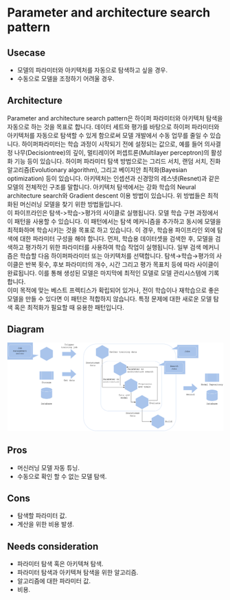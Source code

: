# Parameter and architecture search pattern

## Usecase
- 모델의 파라미터와 아키텍처를 자동으로 탐색하고 싶을 경우.
- 수동으로 모델을 조정하기 어려울 경우.

## Architecture
Parameter and architecture search pattern은 하이퍼 파라미터와 아키텍처 탐색을 자동으로 하는 것을 목표로 합니다. 데이터 세트와 평가를 바탕으로 하이퍼 파라미터와 아키텍처를 자동으로 탐색할 수 있게 함으로써 모델 개발에서 수동 업무를 줄일 수 있습니다. 하이퍼파라미터는 학습 과정이 시작되기 전에 설정되는 값으로, 예를 들어 의사결정 나무(Decisiontree)의 깊이, 멀티레이어 퍼셉트론(Multilayer perceptron)의 활성화 기능 등이 있습니다. 하이퍼 파라미터 탐색 방법으로는 그리드 서치, 랜덤 서치, 진화 알고리즘(Evolutionary algorithm), 그리고 베이지안 최적화(Bayesian optimization) 등이 있습니다. 아키텍처는 인셉션과 신경망의 레스넷(Resnet)과 같은 모델의 전체적인 구조를 말합니다. 아키텍처 탐색에서는 강화 학습의 Neural architecture search와 Gradient descent 이용 방법이 있습니다. 위 방법들은 최적화된 머신러닝 모델을 찾기 위한 방법들입니다.<br>
 이 파이프라인은 탐색->학습->평가의 사이클로 실행됩니다. 모델 학습 구현 과정에서 이 패턴을 사용할 수 있습니다. 이 패턴에서는 탐색 메커니즘을 추가하고 동시에 모델을 최적화하며 학습시키는 것을 목표로 하고 있습니다. 이 경우, 학습용 파이프라인 외에 탐색에 대한 파라미터 구성을 해야 합니다. 먼저, 학습용 데이터셋을 검색한 후, 모델을 검색하고 평가하기 위한 파라미터를 사용하여 학습 작업이 실행됩니다. 일부 검색 메커니즘은 학습할 다음 하이퍼파라미터 또는 아키텍처를 선택합니다. 탐색→학습→평가의 사이클은 반복 횟수, 후보 파라미터의 개수, 시간 그리고 평가 목표치 등에 따라 사이클이 완료됩니다. 이를 통해 생성된 모델은 마지막에 최적인 모델로 모델 관리시스템에 기록합니다. <br>
이미 목적에 맞는 베스트 프렉티스가 확립되어 있거나, 전이 학습이나 재학습으로 좋은 모델을 만들 수 있다면 이 패턴은 적합하지 않습니다. 특정 문제에 대한 새로운 모델 탐색 혹은 최적화가 필요할 때 유용한 패턴입니다. 

## Diagram
![diagram](diagram.png)


## Pros
- 머신러닝 모델 자동 튜닝.
- 수동으로 확인 할 수 없는 모델 탐색.

## Cons
- 탐색할 파라미터 값.
- 계산을 위한 비용 발생.

## Needs consideration
- 파라미터 탐색 혹은 아키텍쳐 탐색.
- 파라미터 탐색과 아키텍쳐 탐색을 위한 알고리즘. 
- 알고리즘에 대한 파라미터 값. 
- 비용.
